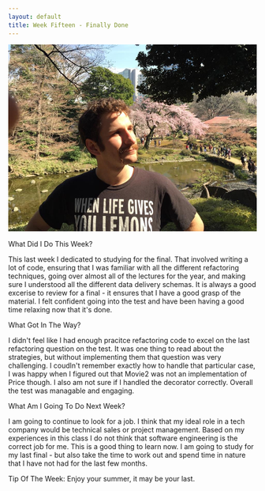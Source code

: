 ```yaml
---
layout: default
title: Week Fifteen - Finally Done
---
```

![My Profile Picture](/images/adampic.jpg)

What Did I Do This Week?

This last week I dedicated to studying for the final. That involved writing a lot of code, ensuring that I was familiar with all the different
refactoring techniques, going over almost all of the lectures for the year, and making sure I understood all the different data delivery
schemas. It is always a good excerise to review for a final - it ensures that I have a good grasp of the material. I felt confident going
into the test and have been having a good time relaxing now that it's done. 

What Got In The Way?

I didn't feel like I had enough pracitce refactoring code to excel on the last refactoring question on the test. It was one thing to read
about the strategies, but without implementing them that question was very challenging. I coudln't remember exactly how to handle that
particular case, I was happy when I figured out that Movie2 was not an implementation of Price though. I also am not sure if I handled
the decorator correctly. Overall the test was managable and engaging.

What Am I Going To Do Next Week?

I am going to continue to look for a job. I think that my ideal role in a tech company would be technical sales or project management. 
Based on my experiences in this class I do not think that software engineering is the correct job for me. This is a good thing to learn
now. I am going to study for my last final - but also take the time to work out and spend time in nature that I have not had for the last
few months.

Tip Of The Week:
Enjoy your summer, it may be your last. 
